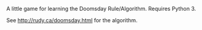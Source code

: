 A little game for learning the Doomsday Rule/Algorithm. Requires Python 3.

See http://rudy.ca/doomsday.html for the algorithm.
